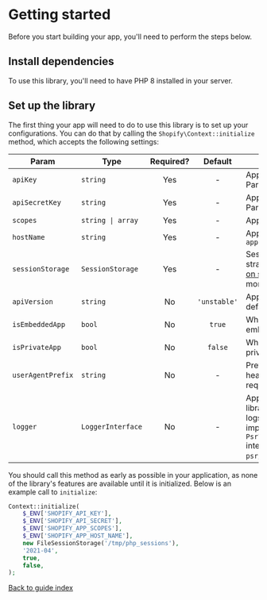 # Getting started

Before you start building your app, you'll need to perform the steps below.

## Install dependencies

To use this library, you'll need to have PHP 8 installed in your server.

## Set up the library

The first thing your app will need to do to use this library is to set up your configurations. You can do that by calling the `Shopify\Context::initialize` method, which accepts the following settings:

| Param | Type | Required? | Default | Notes |
| --- | --- | :---: | :---: | --- |
| `apiKey` | `string` | Yes | - | App API key from the Partners dashboard |
| `apiSecretKey` | `string` | Yes | - | App API secret from the Partners dashboard |
| `scopes` | `string \| array` | Yes | - | App scopes |
| `hostName` | `string` | Yes | - | App host name e.g. `my-app.my-domain.ca` |
| `sessionStorage` | `SessionStorage` | Yes | - | Session storage strategy. Read our [notes on session handling](issues.md#notes-on-session-handling) for more information |
| `apiVersion` | `string` | No | `'unstable'` | App API version, defaults to unstable |
| `isEmbeddedApp` | `bool` | No | `true` | Whether the app is an embedded app |
| `isPrivateApp` | `bool` | No | `false` | Whether the app is a private app |
| `userAgentPrefix` | `string` | No | - | Prefix for user agent header sent with a request |
| `logger` | `LoggerInterface` | No | - | App logger, so the library can add its own logs to it. Must implement the [PSR-3](https://www.php-fig.org/psr/psr-3/) `Psr\Log\LoggerInterface` interface from the `psr/log` package |

You should call this method as early as possible in your application, as none of the library's features are available until it is initialized. Below is an example call to `initialize`:

```php
Context::initialize(
    $_ENV['SHOPIFY_API_KEY'],
    $_ENV['SHOPIFY_API_SECRET'],
    $_ENV['SHOPIFY_APP_SCOPES'],
    $_ENV['SHOPIFY_APP_HOST_NAME'],
    new FileSessionStorage('/tmp/php_sessions'),
    '2021-04',
    true,
    false,
);
```

[Back to guide index](README.md)
